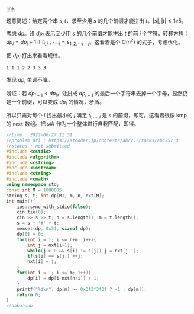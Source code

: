 [link](https://atcoder.jp/contests/abc257/tasks/abc257_g)

题意简述：给定两个串 $s,t$，求至少用 $s$ 的几个前缀才能拼出 $t$。$|s|,|t| \leq 1e5$。

考虑 dp。设 $dp_i$ 表示至少用 $s$ 的几个前缀才能拼出 $t$ 的前 $i$ 个字符。转移方程：$dp_i=dp_j+1 \ \text{if} \ t_{j,j+1 \cdots i} = s_{1,2,\cdots i-j}$。这看着是个 $O(n^2)$ 的式子，考虑优化。

把 $dp_i$ 打出来看看规律。

```
1 1 1 2 2 3 3 3
```

发现 $dp_i$ 单调不降。

浅证：若 $dp_{i+1}<dp_i$，让拼成 $dp_{i+1}$ 的最后一个字符串去掉一个字母，显然仍是一个前缀，可以变成 $dp_i$ 的情况，矛盾。

所以只需对每个 $i$ 找出最小的 $j$ 满足 $t_{j,\cdots,i}$ 是 $s$ 的前缀，即可。这看着很像 kmp 的 `next` 数组。把 $s\#t$ 作为一个整体进行自我匹配，即得。

```cpp
//time : 2022-06-27 11:51
//problem url : https://atcoder.jp/contests/abc257/tasks/abc257_g
//status : not submitted
#include <cstdio>
#include <algorithm>
#include <cstring>
#include <iostream>
#include <string>
#include <cmath>
using namespace std;
const int M = 1000005;
string s, t; int dp[M], m, n, nxt[M];
int main(){
	ios::sync_with_stdio(false);
    cin.tie(0);
    cin >> s >> t; n = s.length(); m = t.length();
    s = s + '#' + t;
    memset(dp, 0x3f, sizeof dp);
    dp[0] = 0;
    for(int i = 1; i <= n+m; i++){
        int j = nxt[i-1];
        while(j > 0 && s[i] != s[j]) j = nxt[j-1];
        if(s[i] == s[j]) ++j;
        nxt[i] = j;
    }
    for(int i = 1; i <= m; i++){
        dp[i] = dp[i-nxt[n+i]] + 1;
    }
	printf("%d\n", dp[m] >= 0x3f3f3f3f ? -1 : dp[m]);
	return 0;
}
//aabaaaab
```